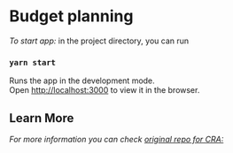 # Budget planning

*To start app:* in the project directory, you can run

### `yarn start`

Runs the app in the development mode.\
Open [http://localhost:3000](http://localhost:3000) to view it in the browser.

## Learn More
*For more information you can check [original repo for CRA:](https://github.com/facebook/create-react-app)*
